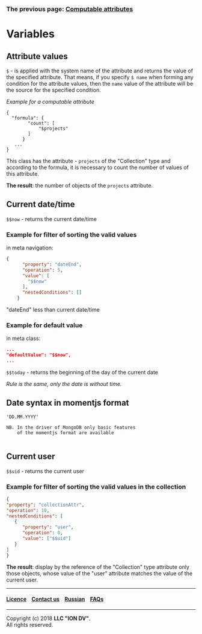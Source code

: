 ### The previous page: [Computable attributes](/docs/en/2_system_description/metadata_structure/meta_class/atr_formula.md#how-to-configure)

# Variables 

## Attribute values

`$` - is applied with the system name of the attribute and returns the value of the specified attribute. That means, if you specify `$ name` when forming any condition for the attribute values, then the `name` value of the attribute will be the source for the specified condition.

_Example for a computable attribute_
```
{
  "formula": {
        "count": [
            "$projects"
        ]
      }
   ...
}
```
This class has the attribute - `projects` of the "Collection" type and according to the formula, it is necessary to count the number of values of this attribute.

**The result**: the number of objects of the `projects` attribute.

## Current date/time

`$$now` - returns the current date/time

### Example for filter of sorting the valid values

in meta navigation:

```json
{
      "property": "dateEnd",
      "operation": 5,
      "value": [
        "$$now"
      ],
      "nestedConditions": []
    }
```
"dateEnd" less than current date/time

### Example for default value

in meta class:

```json
...
"defaultValue": "$$now",
...
```

`$$today` - returns the beginning of the day of the current date

_Rule is the same, only the date is without time._

## Date syntax in momentjs format

```
'DD.MM.YYYY'
```

```
NB. In the driver of MongoDB only basic features 
    of the momentjs format are available
 
```

## Current user

`$$uid` - returns the current user

### Example for filter of sorting the valid values in the collection

```json
{
"property": "collectionAttr",
"operation": 10,
"nestedConditions": [
   {
      "property": "user",
      "operation": 0,
      "value": ["$$uid"]
   }
] 
}
```
**The result**: display by the reference of the "Collection" type attribute only those objects, whose value of the "user" attribute matches the value of the current user.
 
--------------------------------------------------------------------------


#### [Licence](/LICENSE) &ensp;  [Contact us](https://iondv.ru/index.html) &ensp;  [Russian](/docs/ru/2_system_description/metadata_structure/meta_variables.md) &ensp; [FAQs](/faqs.md)   <div><img src="https://mc.iondv.com/watch/local/docs/framework" style="position:absolute; left:-9999px;" height=1 width=1 alt="iondv metrics"></div>       



--------------------------------------------------------------------------  

Copyright (c) 2018 **LLC "ION DV"**.   
All rights reserved. 